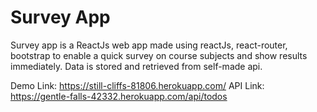 # Survey App
Survey app is a ReactJs web app made using reactJs, react-router, bootstrap to enable a quick survey on course subjects and show results immediately. Data is stored and retrieved from self-made api.

Demo Link: https://still-cliffs-81806.herokuapp.com/
API Link: https://gentle-falls-42332.herokuapp.com/api/todos
